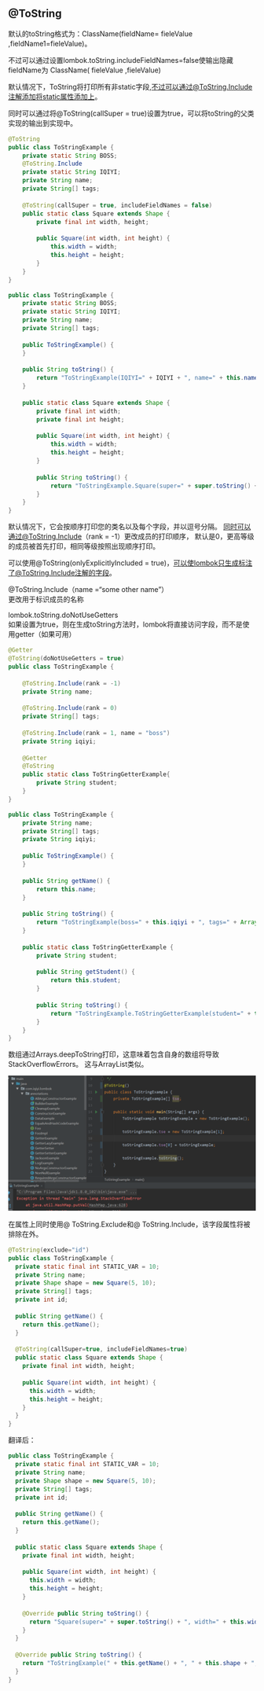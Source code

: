 ## @ToString

默认的toString格式为：ClassName(fieldName= fieleValue ,fieldName1=fieleValue)。


不过可以通过设置lombok.toString.includeFieldNames=false使输出隐藏fieldName为
ClassName( fieleValue ,fieleValue)


默认情况下，ToString将打印所有非static字段,不过可以通过@ToString.Include注解添加将static属性添加上。


同时可以通过将@ToString(callSuper = true)设置为true，可以将toString的父类实现的输出到实现中。

```java
@ToString
public class ToStringExample {
    private static String BOSS;
    @ToString.Include
    private static String IQIYI;
    private String name;
    private String[] tags;

    @ToString(callSuper = true, includeFieldNames = false)
    public static class Square extends Shape {
        private final int width, height;

        public Square(int width, int height) {
            this.width = width;
            this.height = height;
        }
    }
}
```
```java
public class ToStringExample {
    private static String BOSS;
    private static String IQIYI;
    private String name;
    private String[] tags;

    public ToStringExample() {
    }

    public String toString() {
        return "ToStringExample(IQIYI=" + IQIYI + ", name=" + this.name + ", tags=" + Arrays.deepToString(this.tags) + ")";
    }

    public static class Square extends Shape {
        private final int width;
        private final int height;

        public Square(int width, int height) {
            this.width = width;
            this.height = height;
        }

        public String toString() {
            return "ToStringExample.Square(super=" + super.toString() + ", " + this.width + ", " + this.height + ")";
        }
    }
}
```


默认情况下，它会按顺序打印您的类名以及每个字段，并以逗号分隔。
同时可以通过@ToString.Include（rank = -1）更改成员的打印顺序，
默认是0，更高等级的成员被首先打印，相同等级按照出现顺序打印。

可以使用@ToString(onlyExplicitlyIncluded = true)，可以使lombok只生成标注了@ToString.Include注解的字段。

@ToString.Include（name =“some other name”）<br>
更改用于标识成员的名称

lombok.toString.doNotUseGetters<br>
如果设置为true，则在生成toString方法时，lombok将直接访问字段，而不是使用getter（如果可用）

```java
@Getter
@ToString(doNotUseGetters = true)
public class ToStringExample {

    @ToString.Include(rank = -1)
    private String name;

    @ToString.Include(rank = 0)
    private String[] tags;

    @ToString.Include(rank = 1, name = "boss")
    private String iqiyi;

    @Getter
    @ToString
    public static class ToStringGetterExample{
        private String student;
    }
}
```
```java
public class ToStringExample {
    private String name;
    private String[] tags;
    private String iqiyi;

    public ToStringExample() {
    }

    public String getName() {
        return this.name;
    }

    public String toString() {
        return "ToStringExample(boss=" + this.iqiyi + ", tags=" + Arrays.deepToString(this.tags) + ", name=" + this.name + ")";
    }

    public static class ToStringGetterExample {
        private String student;

        public String getStudent() {
            return this.student;
        }

        public String toString() {
            return "ToStringExample.ToStringGetterExample(student=" + this.getStudent() + ")";
        }
    }
}
```

数组通过Arrays.deepToString打印，这意味着包含自身的数组将导致StackOverflowErrors。
这与ArrayList类似。

![](/4.png)

在属性上同时使用@ ToString.Exclude和@ ToString.Include，该字段属性将被排除在外。



~~~java
@ToString(exclude="id")
public class ToStringExample {
  private static final int STATIC_VAR = 10;
  private String name;
  private Shape shape = new Square(5, 10);
  private String[] tags;
  private int id;
  
  public String getName() {
    return this.getName();
  }
  
  @ToString(callSuper=true, includeFieldNames=true)
  public static class Square extends Shape {
    private final int width, height;
    
    public Square(int width, int height) {
      this.width = width;
      this.height = height;
    }
  }
}
~~~
翻译后：

~~~java
public class ToStringExample {
  private static final int STATIC_VAR = 10;
  private String name;
  private Shape shape = new Square(5, 10);
  private String[] tags;
  private int id;
  
  public String getName() {
    return this.getName();
  }
  
  public static class Square extends Shape {
    private final int width, height;
    
    public Square(int width, int height) {
      this.width = width;
      this.height = height;
    }
    
    @Override public String toString() {
      return "Square(super=" + super.toString() + ", width=" + this.width + ", height=" + this.height + ")";
    }
  }
  
  @Override public String toString() {
    return "ToStringExample(" + this.getName() + ", " + this.shape + ", " + Arrays.deepToString(this.tags) + ")";
  }
}
~~~